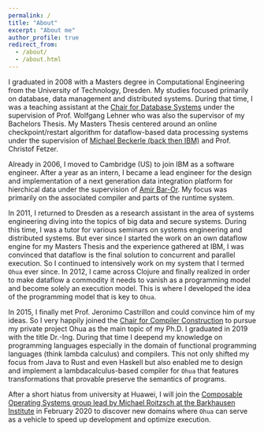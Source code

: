 ```yaml
---
permalink: /
title: "About"
excerpt: "About me"
author_profile: true
redirect_from: 
  - /about/
  - /about.html
---
```


I graduated in 2008 with a Masters degree in Computational Engineering from the University of Technology, Dresden. My studies focused primarily on database, data management and distributed systems. During that time, I was a teaching assistant at the [Chair for Database Systems](https://wwwdb.inf.tu-dresden.de/) under the supervision of Prof. Wolfgang Lehner who was also the supervisor of my Bachelors Thesis.
My Masters Thesis centered around an online checkpoint/restart algorithm for dataflow-based data processing systems under the supervision of [Michael Beckerle (back then IBM)](https://www.linkedin.com/in/mbeckerle) and Prof. Christof Fetzer. 

Already in 2006, I moved to Cambridge (US) to join IBM as a software engineer. After a year as an intern, I became a lead engineer for the design and implementation of a next generation data integration platform for hierchical data under the supervision of [Amir Bar-Or](https://www.linkedin.com/in/amir-bar-or-abb911). My focus was primarily on the associated compiler and parts of the runtime system. 

In 2011, I returned to Dresden as a research assistant in the area of systems engineering diving into the topics of big data and secure systems. During this time, I was a tutor for various seminars on systems engineering and distributed systems. But ever since I started the work on an own dataflow engine for my Masters Thesis and the experience gathered at IBM, I was convinced that dataflow is the final solution to concurrent and parallel execution. So I continued to intensively work on my system that I termed `Ohua` ever since. In 2012, I came across Clojure and finally realized in order to make dataflow a commodity it needs to vanish as a programming model and become solely an execution model. This is where I developed the idea of the programming model that is key to `Ohua`.

In 2015, I finally met Prof. Jeronimo Castrillon and could convince him of my ideas. So I very happily joined the [Chair for Compiler Construction](https://cfaed.tu-dresden.de/ccc-about) to pursue my private project Ohua as the main topic of my Ph.D. I graduated in 2019 with the title Dr.-Ing. During that time I deepend my knowledge on programming languages especially in the domain of functional programming languages (think lambda calculus) and compilers. This not only shifted my focus from Java to Rust and even Haskell but also enabled me to design and implement a lambdacalculus-based compiler for `Ohua` that features transformations that provable preserve the semantics of programs.

After a short hiatus from university at Huawei, I will join the [Composable Operating Systems group lead by Michael Roitzsch at the Barkhausen Institute](https://www.barkhauseninstitut.org/en/research/research-groups/composable-operating-system) in February 2020 to discover new domains where `Ohua` can serve as a vehicle to speed up development and optimize execution. 
